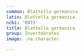 ```yaml
---
common: Blattella germanica
latin: Blattella germanica
ncbi: '6973'
title: Blattella germanica
group: Invertebrates
image: .na.character

---
```

